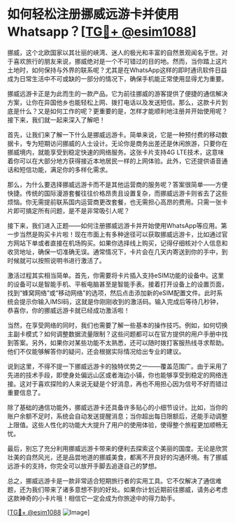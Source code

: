 # 如何轻松注册挪威远游卡并使用Whatsapp？[[TG💪+ @esim1088](https://t.me/s/esim1088)]

挪威，这个北欧国家以其壮丽的峡湾、迷人的极光和丰富的自然景观闻名于世。对于喜欢旅行的朋友来说，挪威绝对是一个不可错过的目的地。然而，当你踏上这片土地时，如何保持与外界的联系呢？尤其是在WhatsApp这样的即时通讯软件日益成为日常生活中不可或缺的一部分的情况下，确保手机能正常使用显得尤为重要。

挪威远游卡正是为此而生的一款产品。它为前往挪威的游客提供了便捷的通信解决方案，让你在异国他乡也能轻松上网、拨打电话以及发送短信。那么，这款卡片到底是什么？又是如何工作的呢？更重要的是，怎样才能顺利地注册并开始使用呢？接下来，我们就一起来深入了解吧！

首先，让我们来了解一下什么是挪威远游卡。简单来说，它是一种预付费的移动数据卡，专为短期访问挪威的人士设计。无论你是商务出差还是休闲旅游，只要你在挪威境内，就能享受到稳定快速的网络服务。这张卡片支持4G LTE技术，这意味着你可以在大部分地方获得接近本地居民一样的上网体验。此外，它还提供语音通话和短信功能，满足你的多样化需求。

那么，为什么要选择挪威远游卡而不是其他运营商的服务呢？答案很简单——方便快捷。传统的国际漫游套餐往往价格昂贵且设置复杂，而挪威远游卡则省去了这些烦恼。你无需提前联系国内运营商更改套餐，也无需担心高昂的费用。只需一张卡片即可搞定所有问题，是不是非常吸引人呢？

接下来，我们进入正题——如何注册挪威远游卡并开始使用WhatsApp等应用。第一步当然是购买卡片啦！现在市面上有多种途径可以获取挪威远游卡，比如通过官方网站下单或者直接在机场购买。如果你选择线上购买，记得仔细核对个人信息和收货地址，确保一切准确无误。通常情况下，卡片会在几天内寄送到你的手中，到时候就可以按照说明书进行激活了。

激活过程其实相当简单。首先，你需要将卡片插入支持eSIM功能的设备中。这里的设备可以是智能手机、平板电脑甚至是智能手表。接着打开设备上的设置页面，找到“蜂窝网络”或“移动网络”的选项，然后点击添加新的eSIM配置文件。此时系统会提示你输入IMSI码，这就是你刚刚收到的激活码。输入完成后等待几秒钟，恭喜你，你的挪威远游卡就已经成功激活啦！

当然，在享受网络的同时，我们也需要了解一些基本的操作技巧。例如，如何切换主副卡模式？如何调整数据流量限制？这些问题都可以在官方提供的用户手册中找到答案。另外，如果你对某些功能不太熟悉，还可以随时拨打客服热线寻求帮助。他们不仅能够解答你的疑问，还会根据实际情况给出专业的建议。

说到这里，不得不提一下挪威远游卡的独特优势之一——覆盖范围广。由于采用了先进的技术手段，即使身处偏远山区或者海边小镇，你也能够享受到稳定的网络连接。这对于喜欢探险的人来说无疑是个好消息，再也不用担心因为信号不好而错过重要信息了。

除了基础的通信功能外，挪威远游卡还具备许多贴心的小细节设计。比如，当你的账户余额不足时，系统会自动发送提醒消息；当你超出每日限额后，还能手动调整上限值。这些人性化的功能大大提升了用户的使用体验，使得整个旅程更加顺畅无忧。

最后，别忘了充分利用挪威远游卡带来的便利去探索这个美丽的国度。无论是欣赏壮美的自然风光，还是品尝地道的挪威美食，都离不开良好的沟通环境。有了挪威远游卡的支持，你完全可以放开手脚去追逐自己的梦想。

总之，挪威远游卡是一款非常适合短期旅行者的实用工具。它不仅解决了通信难题，还为我们带来了诸多意想不到的好处。如果你计划近期前往挪威，请务必考虑这款神奇的小卡片哦！相信它一定会成为你旅途中的得力助手。

[[TG💪+ @esim1088](https://t.me/s/esim1088) ![Image](https://i.postimg.cc/4NQfJmqS/Snipaste-2025-05-13-00-14-12.png)]